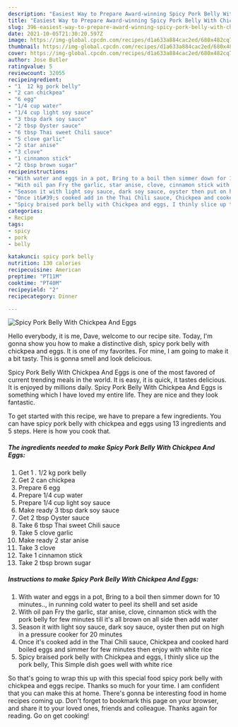```yaml
---
description: "Easiest Way to Prepare Award-winning Spicy Pork Belly With Chickpea And Eggs"
title: "Easiest Way to Prepare Award-winning Spicy Pork Belly With Chickpea And Eggs"
slug: 396-easiest-way-to-prepare-award-winning-spicy-pork-belly-with-chickpea-and-eggs
date: 2021-10-05T21:30:20.597Z
image: https://img-global.cpcdn.com/recipes/d1a633a884cac2ed/680x482cq70/spicy-pork-belly-with-chickpea-and-eggs-recipe-main-photo.jpg
thumbnail: https://img-global.cpcdn.com/recipes/d1a633a884cac2ed/680x482cq70/spicy-pork-belly-with-chickpea-and-eggs-recipe-main-photo.jpg
cover: https://img-global.cpcdn.com/recipes/d1a633a884cac2ed/680x482cq70/spicy-pork-belly-with-chickpea-and-eggs-recipe-main-photo.jpg
author: Jose Butler
ratingvalue: 5
reviewcount: 32055
recipeingredient:
- "1  12 kg pork belly"
- "2 can chickpea"
- "6 egg"
- "1/4 cup water"
- "1/4 cup light soy sauce"
- "3 tbsp dark soy sauce"
- "2 tbsp Oyster sauce"
- "6 tbsp Thai sweet Chili sauce"
- "5 clove garlic"
- "2 star anise"
- "3 clove"
- "1 cinnamon stick"
- "2 tbsp brown sugar"
recipeinstructions:
- "With water and eggs in a pot, Bring to a boil then simmer down for 10 minutes.., in running cold water to peel its shelll and set aside"
- "With oil pan Fry the garlic, star anise, clove, cinnamon stick with the pork belly for few minutes till it&#39;s all brown on all side then add water"
- "Season it with light soy sauce, dark soy sauce, oyster then put on high in a pressure cooker for 20 minutes"
- "Once it&#39;s cooked add in the Thai Chili sauce, Chickpea and cooked hard boiled eggs and simmer for few minutes then enjoy with white rice"
- "Spicy braised pork belly with Chickpea and eggs, I thinly slice up the pork belly, This Simple dish goes well with white rice"
categories:
- Recipe
tags:
- spicy
- pork
- belly

katakunci: spicy pork belly 
nutrition: 130 calories
recipecuisine: American
preptime: "PT11M"
cooktime: "PT40M"
recipeyield: "2"
recipecategory: Dinner

---
```



![Spicy Pork Belly With Chickpea And Eggs](https://img-global.cpcdn.com/recipes/d1a633a884cac2ed/680x482cq70/spicy-pork-belly-with-chickpea-and-eggs-recipe-main-photo.jpg)

Hello everybody, it is me, Dave, welcome to our recipe site. Today, I'm gonna show you how to make a distinctive dish, spicy pork belly with chickpea and eggs. It is one of my favorites. For mine, I am going to make it a bit tasty. This is gonna smell and look delicious.

Spicy Pork Belly With Chickpea And Eggs is one of the most favored of current trending meals in the world. It is easy, it is quick, it tastes delicious. It is enjoyed by millions daily. Spicy Pork Belly With Chickpea And Eggs is something which I have loved my entire life. They are nice and they look fantastic.




To get started with this recipe, we have to prepare a few ingredients. You can have spicy pork belly with chickpea and eggs using 13 ingredients and 5 steps. Here is how you cook that.

<!--inarticleads1-->

##### The ingredients needed to make Spicy Pork Belly With Chickpea And Eggs:

1. Get 1 . 1/2 kg pork belly
1. Get 2 can chickpea
1. Prepare 6 egg
1. Prepare 1/4 cup water
1. Prepare 1/4 cup light soy sauce
1. Make ready 3 tbsp dark soy sauce
1. Get 2 tbsp Oyster sauce
1. Take 6 tbsp Thai sweet Chili sauce
1. Take 5 clove garlic
1. Make ready 2 star anise
1. Take 3 clove
1. Take 1 cinnamon stick
1. Take 2 tbsp brown sugar




<!--inarticleads2-->

##### Instructions to make Spicy Pork Belly With Chickpea And Eggs:

1. With water and eggs in a pot, Bring to a boil then simmer down for 10 minutes.., in running cold water to peel its shelll and set aside
1. With oil pan Fry the garlic, star anise, clove, cinnamon stick with the pork belly for few minutes till it&#39;s all brown on all side then add water
1. Season it with light soy sauce, dark soy sauce, oyster then put on high in a pressure cooker for 20 minutes
1. Once it&#39;s cooked add in the Thai Chili sauce, Chickpea and cooked hard boiled eggs and simmer for few minutes then enjoy with white rice
1. Spicy braised pork belly with Chickpea and eggs, I thinly slice up the pork belly, This Simple dish goes well with white rice




So that's going to wrap this up with this special food spicy pork belly with chickpea and eggs recipe. Thanks so much for your time. I am confident that you can make this at home. There's gonna be interesting food in home recipes coming up. Don't forget to bookmark this page on your browser, and share it to your loved ones, friends and colleague. Thanks again for reading. Go on get cooking!
